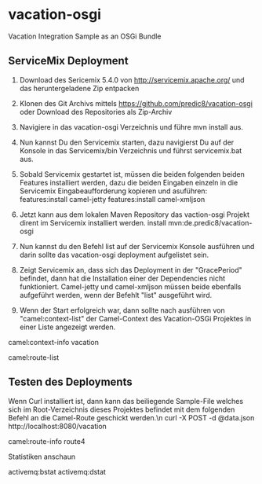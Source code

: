 # vacation-osgi
Vacation Integration Sample as an OSGi Bundle

## ServiceMix Deployment

1. Download des Sericemix 5.4.0 von http://servicemix.apache.org/ und das heruntergeladene Zip entpacken

2. Klonen des Git Archivs mittels https://github.com/predic8/vacation-osgi oder Download des Repositories als Zip-Archiv

3. Navigiere in das vacation-osgi Verzeichnis und führe mvn install aus.

4. Nun kannst Du den Servicemix starten, dazu navigierst Du auf der Konsole in das Servicemix/bin Verzeichnis und führst servicemix.bat aus.

5. Sobald Servicemix gestartet ist, müssen die beiden folgenden beiden Features installiert werden, dazu die beiden Eingaben einzeln in die Servicemix Eingabeaufforderung kopieren und asuführen:
  features:install camel-jetty
  features:install camel-xmljson 

6. Jetzt kann aus dem lokalen Maven Repository das vaction-osgi Projekt dirent im Servicemix installiert werden.
  install mvn:de.predic8/vacation-osgi

7. Nun kannst du den Befehl list auf der Servicemix Konsole ausführen und darin sollte das vacation-osgi deployment aufgelistet sein.
8. Zeigt Servicemix an, dass sich das Deployment in der "GracePeriod" befindet, dann hat die Installation einer der Dependencies nicht funktioniert. Camel-jetty und camel-xmljson müssen beide ebenfalls aufgeführt werden, wenn der Befehlt "list" ausgeführt wird.
9. Wenn der Start erfolgreich war, dann sollte nach ausführen von "camel:context-list" der Camel-Context des Vacation-OSGi Projektes in einer Liste angezeigt werden.


camel:context-info vacation 

camel:route-list 

## Testen des Deployments
Wenn Curl installiert ist, dann kann das beiliegende Sample-File welches sich im Root-Verzeichnis dieses Projektes befindet mit dem folgenden Befehl an die Camel-Route geschickt werden.\n
curl -X POST -d @data.json http://localhost:8080/vacation

camel:route-info  route4 

Statistiken anschaun

activemq:bstat 
activemq:dstat 

